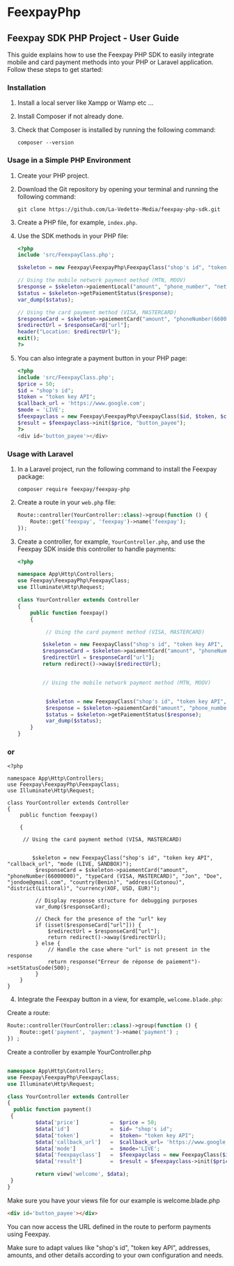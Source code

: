 # FeexpayPhp


## Feexpay SDK PHP Project - User Guide

This guide explains how to use the Feexpay PHP SDK to easily integrate mobile and card payment methods into your PHP or Laravel application. Follow these steps to get started:

### Installation

1. Install a local server like Xampp or Wamp etc ...

2. Install Composer if not already done.

3. Check that Composer is installed by running the following command:
   ```
   composer --version
   ```

### Usage in a Simple PHP Environment

1. Create your PHP project.

2. Download the Git repository by opening your terminal and running the following command:
   ```
   git clone https://github.com/La-Vedette-Media/feexpay-php-sdk.git
   ```

3. Create a PHP file, for example, `index.php`.

4. Use the SDK methods in your PHP file:

   ```php
   <?php
   include 'src/FeexpayClass.php'; 

   $skeleton = new Feexpay\FeexpayPhp\FeexpayClass("shop's id", "token key API", "callback_url", "mode (LIVE, SANDBOX)");

   // Using the mobile network payment method (MTN, MOOV)
   $response = $skeleton->paiementLocal("amount", "phone_number", "network (MTN, MOOV)", "Jon Doe", "jondoe@gmail.com");
   $status = $skeleton->getPaiementStatus($response);
   var_dump($status);

   // Using the card payment method (VISA, MASTERCARD)
   $responseCard = $skeleton->paiementCard("amount", "phoneNumber(66000000)", "typeCard (VISA, MASTERCARD)", "Jon", "Doe", "jondoe@gmail.com", "country(Benin)", "address(Cotonou)", "district(Littoral)", "currency(XOF, USD, EUR)");
   $redirectUrl = $responseCard["url"];
   header("Location: $redirectUrl");
   exit();
   ?>
   ```

5. You can also integrate a payment button in your PHP page:

   ```php
   <?php
   include 'src/FeexpayClass.php'; 
   $price = 50;
   $id = "shop's id";
   $token = "token key API";
   $callback_url = 'https://www.google.com';
   $mode = 'LIVE';
   $feexpayclass = new Feexpay\FeexpayPhp\FeexpayClass($id, $token, $callback_url, $mode);
   $result = $feexpayclass->init($price, "button_payee");
   ?>
   <div id='button_payee'></div>
   ```

### Usage with Laravel

1. In a Laravel project, run the following command to install the Feexpay package:
   ```
   composer require feexpay/feexpay-php
   ```

2. Create a route in your `web.php` file:
   ```php
   Route::controller(YourController::class)->group(function () {
       Route::get('feexpay', 'feexpay')->name('feexpay');
   });
   ```

3. Create a controller, for example, `YourController.php`, and use the Feexpay SDK inside this controller to handle payments:

   ```php
   <?php

   namespace App\Http\Controllers;
   use Feexpay\FeexpayPhp\FeexpayClass;
   use Illuminate\Http\Request;

   class YourController extends Controller
   {
       public function feexpay()
       {

            // Using the card payment method (VISA, MASTERCARD)

           $skeleton = new FeexpayClass("shop's id", "token key API", "callback_url", "mode (LIVE, SANDBOX)");
           $responseCard = $skeleton->paiementCard("amount", "phoneNumber(66000000)", "typeCard (VISA, MASTERCARD)", "Jon", "Doe", "jondoe@gmail.com", "country(Benin)", "address(Cotonou)", "district(Littoral)", "currency(XOF, USD, EUR)");
           $redirectUrl = $responseCard["url"];
           return redirect()->away($redirectUrl);


           // Using the mobile network payment method (MTN, MOOV)


            $skeleton = new FeexpayClass("shop's id", "token key API", "callback_url", "mode (LIVE, SANDBOX)");
            $response = $skeleton->paiementCard("amount", "phone_number", "network (MTN, MOOV)", "Jon Doe","jondoe@gmail.com");
            $status = $skeleton->getPaiementStatus($response);
            var_dump($status);
       }
   }
   ```

### or 

   ```
   <?php

   namespace App\Http\Controllers;
   use Feexpay\FeexpayPhp\FeexpayClass;
   use Illuminate\Http\Request;

   class YourController extends Controller
   {
       public function feexpay()

       {

        // Using the card payment method (VISA, MASTERCARD)


           $skeleton = new FeexpayClass("shop's id", "token key API", "callback_url", "mode (LIVE, SANDBOX)");
            $responseCard = $skeleton->paiementCard("amount", "phoneNumber(66000000)", "typeCard (VISA, MASTERCARD)", "Jon", "Doe", "jondoe@gmail.com", "country(Benin)", "address(Cotonou)", "district(Littoral)", "currency(XOF, USD, EUR)");

            // Display response structure for debugging purposes
            var_dump($responseCard);

            // Check for the presence of the "url" key
            if (isset($responseCard["url"])) {
                $redirectUrl = $responseCard["url"];
                return redirect()->away($redirectUrl);
            } else {
                // Handle the case where "url" is not present in the response
                return response("Erreur de réponse de paiement")->setStatusCode(500);
            }
       }
   }
   ```


4. Integrate the Feexpay button in a view, for example, `welcome.blade.php`:


Create a route:
```php
Route::controller(YourController::class)->group(function () {
    Route::get('payment', 'payment')->name('payment') ;
}) ;
   ```

Create a controller by example YourController.php

   ```php

namespace App\Http\Controllers;
use Feexpay\FeexpayPhp\FeexpayClass;
use Illuminate\Http\Request;

class YourController extends Controller
{
     public function payment()
    {
            $data['price']          =  $price = 50;
            $data['id']             =  $id= "shop's id";
            $data['token']          =  $token= "token key API";
            $data['callback_url']   =  $callback_url= 'https://www.google.com';
            $data['mode']           =  $mode='LIVE';
            $data['feexpayclass']   =  $feexpayclass = new FeexpayClass($id, $token, $callback_url, $mode);
            $data['result']         =  $result = $feexpayclass->init($price, "button_payee");

            return view('welcome', $data);
    }
}
   ```
Make sure you have your views file for our example is welcome.blade.php


   ```html
   <div id='button_payee'></div>
   ```

You can now access the URL defined in the route to perform payments using Feexpay.


Make sure to adapt values like "shop's id", "token key API", addresses, amounts, and other details according to your own configuration and needs.
